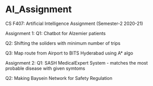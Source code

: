# AI_Assignment
CS F407: Artificial Intelligence Assignment (Semester-2 2020-21)

Assignment 1:
Q1: Chatbot for Alzemier patients

Q2: Shifting the soliders with minimum number of trips

Q3: Map route from Airport to BITS Hyderabad using A* algo

Assignment 2:
Q1: SASH MedicalExpert System - matches the most probable disease with given symtoms

Q2: Making Baysein Network for Safety Regulation
